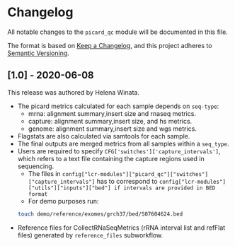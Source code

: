# Changelog

All notable changes to the `picard_qc` module will be documented in this file.

The format is based on [Keep a Changelog](https://keepachangelog.com/en/1.0.0/),
and this project adheres to [Semantic Versioning](https://semver.org/spec/v2.0.0.html).

## [1.0] - 2020-06-08

This release was authored by Helena Winata.

- The picard metrics calculated for each sample depends on `seq-type`:
    - mrna: alignment summary,insert size and rnaseq metrics.
    - capture: alignment summary,insert size, and hs metrics.
    - genome: alignment summary,insert size and wgs metrics.
- Flagstats are also calculated via samtools for each sample.
- The final outputs are merged metrics from all samples within a `seq_type`. 
- Users are required to specify `CFG['switches']['capture_intervals']`, which refers to a text file containing the capture regions used in sequencing.
    - The files in `config["lcr-modules"]["picard_qc"]["switches"]["capture_intervals"]` has to correspond to `config["lcr-modules"]["utils"]["inputs"]["bed"] if intervals are provided in BED format`
    - For demo purposes run:
    ```bash
    touch demo/reference/exomes/grch37/bed/S07604624.bed
    ```
- Reference files for CollectRNaSeqMetrics (rRNA interval list and refFlat files) generated by `reference_files` subworkflow.
